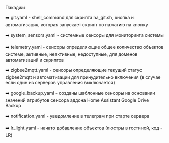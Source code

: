 Пакаджи

➡️ git.yaml - shell_command для скрипта ha_git.sh, кнопка и автоматизация, которая запускает скрипт по нажатию на кнопку

➡️ system_sensors.yaml - системные сенсоры для мониторинга системы

➡️ telemetry.yaml - сенсоры определяющие общее количество объектов системе, активные, неактивные, недоcтупные, для доменов автоматизаций и скриптов

➡️ zigbee2mqtt.yaml - сенсоры определяющие текущий статус zigbee2mqtt и автоматизации для принудительно включения (в случае если один из серверов управления выключается)

➡️ google_backup.yaml - созданы шаблонные сенсоры на основании значений атрибутов сенсора аддона Home Assistant Google Drive Backup

➡️ notification.yaml - уведомление в телеграм при старте сервера

➡️ lr_light.yaml - начато добавление объектов (люстры в гостиной, код - LR)

